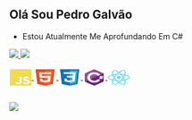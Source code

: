 ## Olá Sou Pedro Galvão

- Estou Atualmente Me Aprofundando Em C#

<div>
  <a href="https://github.com/GaussKd0">
  <img height="180em" src="https://github-readme-stats.vercel.app/api?username=GaussKd0&show_icons=true&theme=radical&include_all_commits=true&count_private=true"/>
  <img height="180em" src="https://github-readme-stats.vercel.app/api/top-langs/?username=GaussKd0&layout=compact&langs_count=7&theme=radical"/>
</div>
  
<div style="display: inline_block"><br>
  <img align="center" alt="Gauss-Js" height="30" width="40" src="https://raw.githubusercontent.com/devicons/devicon/master/icons/javascript/javascript-plain.svg">
  <img align="center" alt="Gauss-HTML" height="30" width="40" src="https://raw.githubusercontent.com/devicons/devicon/master/icons/html5/html5-original.svg">
  <img align="center" alt="Gauss-CSS" height="30" width="40" src="https://raw.githubusercontent.com/devicons/devicon/master/icons/css3/css3-original.svg">
  <img align="center" alt="Gauss-Csharp" height="30" width="40" src="https://raw.githubusercontent.com/devicons/devicon/master/icons/csharp/csharp-original.svg">
  <img align="center" alt="Gauss-React" height="30" width="40" src="https://raw.githubusercontent.com/devicons/devicon/master/icons/react/react-original.svg">
</div>
  
  ##
   
<div> 
  <a href="" target="_blank"><img src="https://img.shields.io/badge/YouTube-FF0000?style=for-the-badge&logo=youtube&logoColor=white" target="_blank"></a> 	 
 </div>
